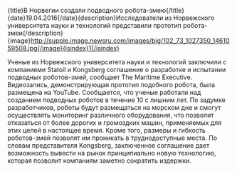 {title}В Норвегии создали подводного робота-змею{/title}{date}19.04.2016{/date}{description}Исследователи из Норвежского университета науки и технологий представили прототип робота-змеи{/description}{image}http://supple.image.newsru.com/images/big/102_73_1027350_1461059508.jpg{/image}{isindex}1{/isindex}


Ученые из Норвежского университета науки и технологий заключили с компаниями Statoil и Kongsberg соглашение о разработке и испытании подводных роботов-змей, сообщает The Maritime Executive. Видеозапись, демонстрирующая прототип подобного робота, была размещена на YouTube.
Сообщается, что ученые работали над созданием подводных роботов в течение 10 с лишним лет. По задумке разработчиков, роботы будут размещаться на морском дне и смогут осуществлять мониторинг различного оборудования, что позволит отказаться от более дорогих и громоздких машин, применяемых для этих целей в настоящее время.
Кроме того, размеры и гибкость роботов-змей позволят им проникать в труднодоступные места. По словам представителя Kongsberg, заключенное соглашение дает возможность вывести на рынок принципиально новую технологию, которая позволит компаниям заметно сократить издержки.
